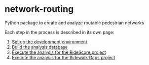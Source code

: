 # network-routing
Python package to create and analyze routable pedestrian networks

Each step in the process is described in its own page:

1) [Set up the development environment](documentation/dev_environment.md)
2) [Build the analysis database](documentation/database_setup.md)
3) [Execute the analysis for the RideScore project](documentation/analysis_ridescore.md)
4) [Execute the analysis for the Sidewalk Gaps project](documentation/analysis_sidewalk_gap.md)
